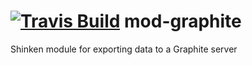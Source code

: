 <a href='https://travis-ci.org/shinken-monitoring/mod-graphite'><img src='https://api.travis-ci.org/shinken-monitoring/mod-graphite.svg?branch=master' alt='Travis Build'></a>
mod-graphite
============

Shinken module for exporting data to a Graphite server
